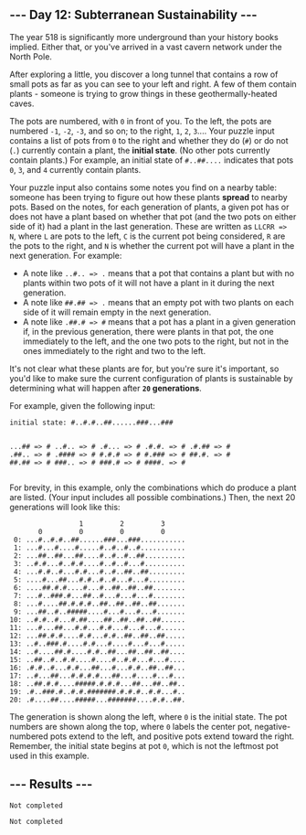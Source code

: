 <article class="day-desc"><h2>--- Day 12: Subterranean Sustainability ---</h2><p>The year 518 is significantly more underground than your history books implied.  Either that, or you've arrived in a <span title="It's probably this one. Can never be too sure, though.">vast cavern network</span> under the North Pole.</p>
<p>After exploring a little, you discover a long tunnel that contains a row of small pots as far as you can see to your left and right.  A few of them contain plants - someone is trying to grow things in these geothermally-heated caves.</p>
<p>The pots are numbered, with <code>0</code> in front of you.  To the left, the pots are numbered <code>-1</code>, <code>-2</code>, <code>-3</code>, and so on; to the right, <code>1</code>, <code>2</code>, <code>3</code>.... Your puzzle input contains a list of pots from <code>0</code> to the right and whether they do (<code>#</code>) or do not (<code>.</code>) currently contain a plant, the <b>initial state</b>. (No other pots currently contain plants.) For example, an initial state of <code>#..##....</code> indicates that pots <code>0</code>, <code>3</code>, and <code>4</code> currently contain plants.</p>
<p>Your puzzle input also contains some notes you find on a nearby table: someone has been trying to figure out how these plants <b>spread</b> to nearby pots.  Based on the notes, for each generation of plants, a given pot has or does not have a plant based on whether that pot (and the two pots on either side of it) had a plant in the last generation. These are written as <code>LLCRR =&gt; N</code>, where <code>L</code> are pots to the left, <code>C</code> is the current pot being considered, <code>R</code> are the pots to the right, and <code>N</code> is whether the current pot will have a plant in the next generation. For example:</p>
<ul>
<li>A note like <code>..#.. =&gt; .</code> means that a pot that contains a plant but with no plants within two pots of it will not have a plant in it during the next generation.</li>
<li>A note like <code>##.## =&gt; .</code> means that an empty pot with two plants on each side of it will remain empty in the next generation.</li>
<li>A note like <code>.##.# =&gt; #</code> means that a pot has a plant in a given generation if, in the previous generation, there were plants in that pot, the one immediately to the left, and the one two pots to the right, but not in the ones immediately to the right and two to the left.</li>
</ul>
<p>It's not clear what these plants are for, but you're sure it's important, so you'd like to make sure the current configuration of plants is sustainable by determining what will happen after <b><code>20</code> generations</b>.</p>
<p>For example, given the following input:</p>
<pre><code>initial state: #..#.#..##......###...###

...## =&gt; #
..#.. =&gt; #
.#... =&gt; #
.#.#. =&gt; #
.#.## =&gt; #
.##.. =&gt; #
.#### =&gt; #
#.#.# =&gt; #
#.### =&gt; #
##.#. =&gt; #
##.## =&gt; #
###.. =&gt; #
###.# =&gt; #
####. =&gt; #
</code></pre>
<p>For brevity, in this example, only the combinations which do produce a plant are listed. (Your input includes all possible combinations.) Then, the next 20 generations will look like this:</p>
<pre><code>                 1         2         3     
       0         0         0         0     
 0: ...#..#.#..##......###...###...........
 1: ...#...#....#.....#..#..#..#...........
 2: ...##..##...##....#..#..#..##..........
 3: ..#.#...#..#.#....#..#..#...#..........
 4: ...#.#..#...#.#...#..#..##..##.........
 5: ....#...##...#.#..#..#...#...#.........
 6: ....##.#.#....#...#..##..##..##........
 7: ...#..###.#...##..#...#...#...#........
 8: ...#....##.#.#.#..##..##..##..##.......
 9: ...##..#..#####....#...#...#...#.......
10: ..#.#..#...#.##....##..##..##..##......
11: ...#...##...#.#...#.#...#...#...#......
12: ...##.#.#....#.#...#.#..##..##..##.....
13: ..#..###.#....#.#...#....#...#...#.....
14: ..#....##.#....#.#..##...##..##..##....
15: ..##..#..#.#....#....#..#.#...#...#....
16: .#.#..#...#.#...##...#...#.#..##..##...
17: ..#...##...#.#.#.#...##...#....#...#...
18: ..##.#.#....#####.#.#.#...##...##..##..
19: .#..###.#..#.#.#######.#.#.#..#.#...#..
20: .#....##....#####...#######....#.#..##.
</code></pre>
<p>The generation is shown along the left, where <code>0</code> is the initial state.  The pot numbers are shown along the top, where <code>0</code> labels the center pot, negative-numbered pots extend to the left, and positive pots extend toward the right. Remember, the initial state begins at pot <code>0</code>, which is not the leftmost pot used in this example.</p>



</article>

<form method="post" action="12/answer"><input type="hidden" name="level" value="1"></form>
<h2>--- Results ---</h2>
<pre><code>Not completed</code></pre>
<pre><code>Not completed</code></pre>
